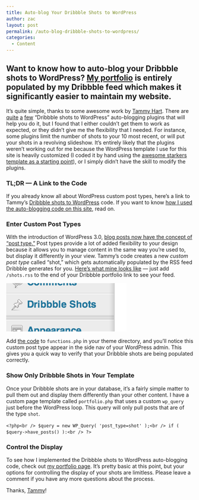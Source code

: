 ```yaml
---
title: Auto-blog Your Dribbble Shots to WordPress
author: zac
layout: post
permalink: /auto-blog-dribbble-shots-to-wordpress/
categories:
  - Content
---
```

## Want to know how to **auto-blog your Dribbble shots to WordPress?** [My portfolio][1] is entirely populated by my Dribbble feed which makes it significantly easier to maintain my website.

It&#8217;s quite simple, thanks to some awesome work by [Tammy Hart][2]. There are [quite][3] [a][4] [few][5] “Dribbble shots to WordPress” auto-blogging plugins that will help you do it, but I found that I either couldn&#8217;t get them to work as expected, or they didn&#8217;t give me the flexibility that I needed. For instance, some plugins limit the number of shots to your 10 most recent, or will put your shots in a revolving slideshow. It&#8217;s entirely likely that the plugins weren&#8217;t working out for me because the WordPress template I use for this site is heavily customized (I coded it by hand using the [awesome starkers template as a starting point][6]), or I simply didn&#8217;t have the skill to modify the plugins.

### TL;DR — A Link to the Code

If you already know all about WordPress custom post types, here&#8217;s a link to Tammy&#8217;s [Dribbble shots to WordPress][7] code. If you want to know [how I used the auto-blogging code on this site][1], read on.

### Enter Custom Post Types

With the introduction of WordPress 3.0, [blog posts now have the concept of &#8220;post type.&#8221;][8] Post types provide a lot of added flexibility to your design because it allows you to manage content in the same way you&#8217;re used to, but display it differently in your view. Tammy&#8217;s code creates a new *custom post type* called &#8220;shot,&#8221; which gets automatically populated by the RSS feed Dribbble generates for you. [Here&#8217;s what mine looks like][9] — just add `/shots.rss` to the end of your Dribbble portfolio link to see your feed.

<img class="alignright size-full wp-image-346" alt="dribbble-shots" src="/images/dribbble-shots.png" width="324" height="130" />

Add [the code][7] to `functions.php` in your theme directory, and you&#8217;ll notice this custom post type appear in the side nav of your WordPress admin. This gives you a quick way to verify that your Dribbble shots are being populated correctly.

### Show Only Dribbble Shots in Your Template

Once your Dribbble shots are in your database, it&#8217;s a fairly simple matter to pull them out and display them differently than your other content. I have a custom page template called `portfolio.php` that uses a custom `wp_query` just before the WordPress loop. This query will only pull posts that are of the type `shot`.

`<?php<br />
$query = new WP_Query( 'post_type=shot' );<br />
if ( $query->have_posts() ):<br />
?>`

### Control the Display

To see how I implemented the Dribbble shots to WordPress auto-blogging code, check out [my portfolio page][1]. It&#8217;s pretty basic at this point, but your options for controlling the display of your shots are limitless. Please leave a comment if you have any more questions about the process.

Thanks, [Tammy][2]!

 [1]: http://www.zachalbert.com/portfolio/ "Portfolio"
 [2]: http://www.tammyhartdesigns.com/
 [3]: http://wordpress.org/extend/plugins/wp-dribbble-shots/
 [4]: http://wordpress.org/extend/plugins/highlight-reel/
 [5]: http://wordpress.org/extend/plugins/slidewizard/
 [6]: http://viewportindustries.com/products/starkers/
 [7]: http://forrst.com/posts/Dribbble_to_WordPress-wZv
 [8]: http://codex.wordpress.org/Post_Types
 [9]: http://dribbble.com/zachalbert/shots.rss